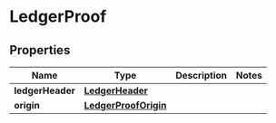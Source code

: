 

# LedgerProof


## Properties

| Name | Type | Description | Notes |
|------------ | ------------- | ------------- | -------------|
|**ledgerHeader** | [**LedgerHeader**](LedgerHeader.md) |  |  |
|**origin** | [**LedgerProofOrigin**](LedgerProofOrigin.md) |  |  |



